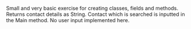 Small and very basic exercise for creating classes, fields and methods. 
Returns contact details as String. 
Contact which is searched is inputted in the Main method. 
No user input implemented here.

